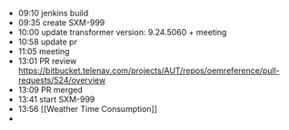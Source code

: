 - 09:10 jenkins build
- 09:35 create SXM-999
- 10:00 update transformer version: 9.24.5060 + meeting
- 10:58 update pr
- 11:05 meeting
- 13:01 PR review https://bitbucket.telenav.com/projects/AUT/repos/oemreference/pull-requests/524/overview
- 13:09 PR merged
- 13:41 start SXM-999
- 13:56 [[Weather Time Consumption]]
-